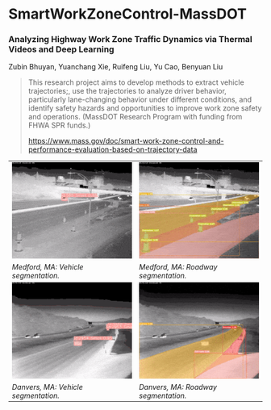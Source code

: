 # SmartWorkZoneControl-MassDOT

### Analyzing Highway Work Zone Traffic Dynamics via Thermal Videos and Deep Learning

Zubin Bhuyan, Yuanchang Xie, Ruifeng Liu, Yu Cao, Benyuan Liu

> This research project aims to develop methods to extract vehicle trajectories;, use the trajectories to analyze driver behavior, particularly lane-changing behavior under different conditions, and identify safety hazards and opportunities to improve work zone safety and operations. (MassDOT Research Program with funding from FHWA SPR funds.)
>
> https://www.mass.gov/doc/smart-work-zone-control-and-performance-evaluation-based-on-trajectory-data


<table>
  <tr>
    <td> <img src="images/gif/Med-op-veh-Medford-2-COMP.gif"  alt="Andover-close call" ></td>
    <td> <img src="images/gif/Med-op-lane-Medford-2-COMP.gif" alt="Auburn-speed of vehicles" ></td>
   </tr> 
   <tr>
      <td><i>Medford, MA: Vehicle segmentation.</i></td>
      <td><i>Medford, MA: Roadway segmentation.</i> </td>
  </tr>
  <tr>
    <td> <img src="images/gif/Dan-op-veh-Danvers-2-COMP.gif"  alt="Andover-close call" ></td>
    <td> <img src="images/gif/Dan-op-lane-Danvers-2-COMP.gif" alt="Auburn-speed of vehicles" ></td>
   </tr> 
   <tr>
      <td><i>Danvers, MA: Vehicle segmentation.</i></td>
      <td><i>Danvers, MA:  Roadway segmentation.</i></td>
  </tr>
</table>
